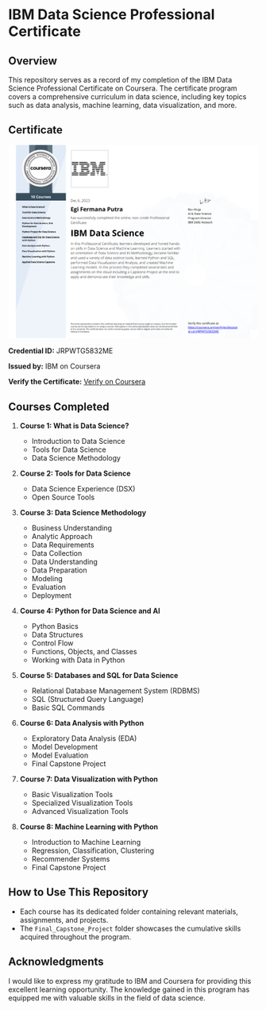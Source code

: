 # IBM Data Science Professional Certificate

## Overview

This repository serves as a record of my completion of the IBM Data Science Professional Certificate on Coursera. The certificate program covers a comprehensive curriculum in data science, including key topics such as data analysis, machine learning, data visualization, and more.

## Certificate

![Certificate of Completion](Certificate.png)

**Credential ID:** JRPWTG5832ME

**Issued by:** IBM on Coursera

**Verify the Certificate:** [Verify on Coursera](https://www.coursera.org/account/accomplishments/specialization/JRPWTG5832ME)

## Courses Completed

1. **Course 1: What is Data Science?**
   - Introduction to Data Science
   - Tools for Data Science
   - Data Science Methodology

2. **Course 2: Tools for Data Science**
   - Data Science Experience (DSX)
   - Open Source Tools

3. **Course 3: Data Science Methodology**
   - Business Understanding
   - Analytic Approach
   - Data Requirements
   - Data Collection
   - Data Understanding
   - Data Preparation
   - Modeling
   - Evaluation
   - Deployment

4. **Course 4: Python for Data Science and AI**
   - Python Basics
   - Data Structures
   - Control Flow
   - Functions, Objects, and Classes
   - Working with Data in Python

5. **Course 5: Databases and SQL for Data Science**
   - Relational Database Management System (RDBMS)
   - SQL (Structured Query Language)
   - Basic SQL Commands

6. **Course 6: Data Analysis with Python**
   - Exploratory Data Analysis (EDA)
   - Model Development
   - Model Evaluation
   - Final Capstone Project

7. **Course 7: Data Visualization with Python**
   - Basic Visualization Tools
   - Specialized Visualization Tools
   - Advanced Visualization Tools

8. **Course 8: Machine Learning with Python**
   - Introduction to Machine Learning
   - Regression, Classification, Clustering
   - Recommender Systems
   - Final Capstone Project

## How to Use This Repository

- Each course has its dedicated folder containing relevant materials, assignments, and projects.
- The `Final_Capstone_Project` folder showcases the cumulative skills acquired throughout the program.

## Acknowledgments

I would like to express my gratitude to IBM and Coursera for providing this excellent learning opportunity. The knowledge gained in this program has equipped me with valuable skills in the field of data science.

